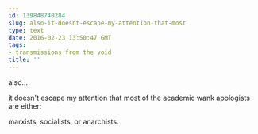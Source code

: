 ```yaml
---
id: 139848740284
slug: also-it-doesnt-escape-my-attention-that-most
type: text
date: 2016-02-23 13:50:47 GMT
tags:
- transmissions from the void
title: ''
---
```


also...

it doesn't escape my attention that most of the academic wank apologists are either:

marxists, socialists, or anarchists.